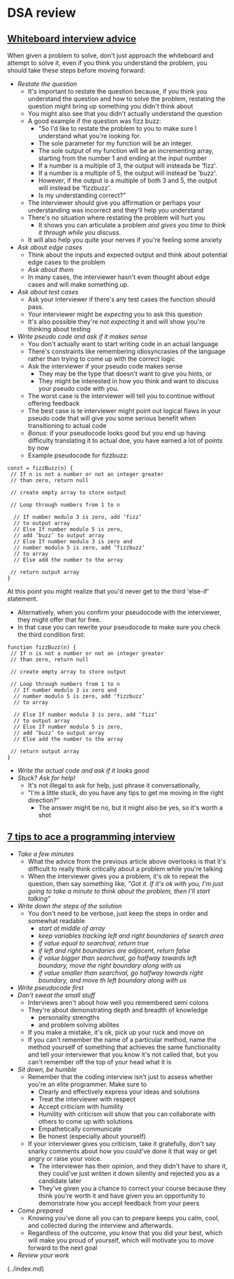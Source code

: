 # DSA review

## [Whiteboard interview advice](https://hackernoon.com/the-best-whiteboard-interview-advice-i-ever-received-3ebbfa72e4a)

When given a problem to solve, don't just approach the whiteboard and attempt to solve it, even if you think you understand the problem, you should take these steps before moving forward:
- _Restate the question_
  - It's important to restate the question because, if you think you understand the question and how to solve the problem, restating the question might bring up something you didn't think about
  - You might also see that you didn't actually understand the question
  - A good example if the question was fizz buzz:
    - "So I'd like to restate the problem to you to make sure I understand what you're looking for. 
    - The sole parameter for my function will be an integer. 
    - The sole output of my function will be an incrementing array, starting from the number 1 and ending at the input number
    - If a number is a multiple of 3, the output will insteada be 'fizz'. 
    - If a number is a multiple of 5, the output will instead be 'buzz'.
    - However, if the output is a multiple of both 3 and 5, the output will instead be 'fizzbuzz'. 
    - Is my understanding correct?"
  - The interviewer should give you affirmation or perhaps your understanding was incorrect and they'll help you understand
  - There's no situation where restating the problem will hurt you
    - It shows you can articulate a problem _and gives you time to think it through while you discuss_.
  - It will also help you quite your nerves if you're feeling some anxiety
- _Ask about edge cases_
  - Think about the inputs and expected output and think about potential edge cases to the problem
  - _Ask about them_
  - In many cases, the interviewer hasn't even thought about edge cases and will make something up.
- _Ask about test cases_
  - Ask your interviewer if there's any test cases the function should pass. 
  - Your interviewer might be _expecting_ you to ask this question
  - It's also possible they're _not expecting_ it and will show you're thinking about testing
- _Write pseudo code and ask if it makes sense_
  - You don't actually want to start writing code in an actual language
  - There's constraints like remembering idiosyncrasies of the language rather than trying to come up with the correct logic
  - Ask the interviewer if your pseudo code makes sense
    - They may be the type that doesn't want to give you hints, or
    - They might be interested in how you think and want to discuss your pseudo code with you.
  - The worst case is the interviewer will tell you to continue without offering feedback
  - The best case is te interviewer might point out logical flaws in your pseudo code that will give you some serious benefit when transitioning to actual code
  - _Bonus_: if your pseudocode looks good but you end up having difficulty translating it to actual doe, you have earned a lot of points by now
  - Example pseudocode for fizzbuzz:
```
const = fizzBuzz(n) {
 // If n is not a number or not an integer greater 
 // than zero, return null
 
 // create empty array to store output
 
 // Loop through numbers from 1 to n
 
  // If number modulo 3 is zero, add ‘fizz’ 
  // to output array
  // Else If number modulo 5 is zero, 
  // add ‘buzz’ to output array
  // Else If number modulo 3 is zero and 
  // number modulo 5 is zero, add ‘fizzbuzz’ 
  // to array
  // Else add the number to the array
 
 // return output array
}
```

At this point you might realize that you'd never get to the third 'else-if' statement.
- Alternatively, when you confirm your pseudocode with the interviewer, they might offer that for free.
- In that case you can rewrite your pseudocode to make sure you check the third condition first:
```
function fizzBuzz(n) {
 // If n is not a number or not an integer greater 
 // than zero, return null
 
 // create empty array to store output
 
 // Loop through numbers from 1 to n
  // If number modulo 3 is zero and 
  // number modulo 5 is zero, add ‘fizzbuzz’ 
  // to array
 
  // Else If number modulo 3 is zero, add ‘fizz’ 
  // to output array
  // Else If number modulo 5 is zero, 
  // add ‘buzz’ to output array
  // Else add the number to the array
 
 // return output array
}
```

- _Write the actual code and ask if it looks good_
- _Stuck? Ask for help!_
  - It's not illegal to ask for help, just phrase it conversationally,
  - "I'm a little stuck, do you have any tips to get me moving in the right direction?"
    - The answer might be no, but it might also be yes, so it's worth a shot


## [7 tips to ace a programming interview](https://blog.usejournal.com/6-tips-to-ace-a-whiteboard-programming-interview-f06c1b378bc6)

- _Take a few minutes_
  - What the advice from the previous article above overlooks is that it's difficult to really think critically about a problem while you're talking
  - When the interviewer gives you a problem, it's ok to repeat the question, then say something like, _"Got it. If it's ok with you, I'm just going to take a minute to think about the problem, then I'll start talking"_
- _Write down the steps of the solution_
  - You don't need to be verbose, just keep the steps in order and somewhat readable
    - _start at middle of array_
    - _keep variables tracking left and right boundaries of search area_
    - _if value equal to searchval, return true_
    - _if left and right boundaries are adjacent, return false_
    - _if value bigger than searchval, go halfway towards left boundary, move the right boundary along with us_
    - _if value smaller than searchval, go halfway towards right boundary, and move th left boundary along with us_
- _Write pseudocode first_
- _Don't sweat the small stuff_
  - Interviews aren't about how well you remembered semi colons
  - They're about demonstrating depth and breadth of knowledge
    - personality strengths
    - and problem solving abilites
  - If you make a mistake, it's ok, pick up your ruck and move on
  - If you can't remember the name of a particular method, name the method yourself of something that achieves the same functionality and tell your interviewer that you know it's not called that, but you can't remember off the top of your head what it is
- _Sit down, be humble_
  - Remember that the coding interview isn't just to assess whether you're an elite programmer. Make sure to
    - Clearly and effectively express your ideas and solutions
    - Treat the interviewer with respect
    - Accept criticism with humility
    - Humility with criticism will show that you can collaborate with others to come up with solutions
    - Empathetically communicate 
    - Be honest (especially about yourself)
  - If your interviewer gives you criticism, take it gratefully, don't say snarky comments about how you could've done it that way or get angry or raise your voice.
    - The interviewer has their opinion, and they didn't have to share it, they could've just written it down silently and rejected you as a candidate later
    - They've given you a chance to correct your course because they think you're worth it and have given you an opportunity to demonstrate how you accept feedback from your peers
- _Come prepared_
  - Knowing you've done all you can to prepare keeps you calm, cool, and collected during the interview and afterwards.
  - Regardless of the outcome, _you know_ that you did your best, which will make you proud of yourself, which will motivate you to move forward to the next goal
- _Review your work_


 (../index.md)
